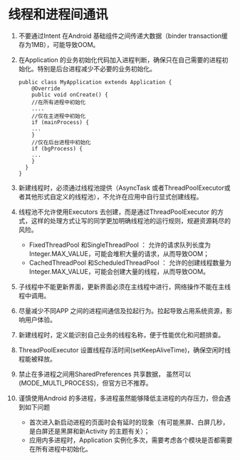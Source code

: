 # 线程和进程间通讯

1. 不要通过Intent 在Android 基础组件之间传递大数据（binder transaction缓存为1MB），可能导致OOM。
2. 在Application 的业务初始化代码加入进程判断，确保只在自己需要的进程初始化。特别是后台进程减少不必要的业务初始化。

    ```
    public class MyApplication extends Application {
        @Override
        public void onCreate() {
        //在所有进程中初始化
        ....
        //仅在主进程中初始化
        if (mainProcess) {
        ...
        }
        //仅在后台进程中初始化
        if (bgProcess) {
        ...
        }
      }
   }
    ```

3. 新建线程时，必须通过线程池提供（AsyncTask 或者ThreadPoolExecutor或者其他形式自定义的线程池），不允许在应用中自行显式创建线程。
4. 线程池不允许使用Executors 去创建，而是通过ThreadPoolExecutor 的方式，这样的处理方式让写的同学更加明确线程池的运行规则，规避资源耗尽的风险。

    * FixedThreadPool 和SingleThreadPool ： 允许的请求队列长度为Integer.MAX_VALUE，可能会堆积大量的请求，从而导致OOM；
    * CachedThreadPool 和ScheduledThreadPool ： 允许的创建线程数量为Integer.MAX_VALUE，可能会创建大量的线程，从而导致OOM。

5. 子线程中不能更新界面，更新界面必须在主线程中进行，网络操作不能在主线程中调用。
6. 尽量减少不同APP 之间的进程间通信及拉起行为。拉起导致占用系统资源，影响用户体验。
7. 新建线程时，定义能识别自己业务的线程名称，便于性能优化和问题排查。
8. ThreadPoolExecutor 设置线程存活时间(setKeepAliveTime)，确保空闲时线程能被释放。
9. 禁止在多进程之间用SharedPreferences 共享数据， 虽然可以(MODE_MULTI_PROCESS)，但官方已不推荐。
10. 谨慎使用Android 的多进程，多进程虽然能够降低主进程的内存压力，但会遇到如下问题

    * 首次进入新启动进程的页面时会有延时的现象（有可能黑屏、白屏几秒，是白屏还是黑屏和新Activity 的主题有关）；
    * 应用内多进程时，Application 实例化多次，需要考虑各个模块是否都需要在所有进程中初始化。